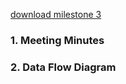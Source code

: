[download milestone 3](documents/milestone-3.docx)

### 1. Meeting Minutes

### 2. Data Flow Diagram


